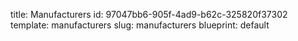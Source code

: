 title: Manufacturers
id: 97047bb6-905f-4ad9-b62c-325820f37302
template: manufacturers
slug: manufacturers
blueprint: default
